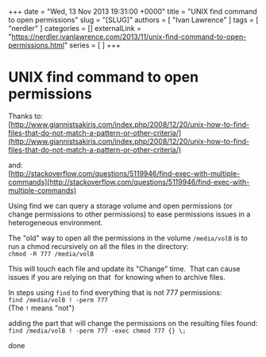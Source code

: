 +++
date = "Wed, 13 Nov 2013 19:31:00 +0000"
title = "UNIX find command to open permissions"
slug = "[SLUG]"
authors = [ "Ivan Lawrence" ]
tags = [ "nerdler" ]
categories = []
externalLink = "https://nerdler.ivanlawrence.com/2013/11/unix-find-command-to-open-permissions.html"
series = [ ]
+++

# UNIX find command to open permissions

Thanks to:  
[http://www.giannistsakiris.com/index.php/2008/12/20/unix-how-to-find-files-that-do-not-match-a-pattern-or-other-criteria/](http://www.giannistsakiris.com/index.php/2008/12/20/unix-how-to-find-files-that-do-not-match-a-pattern-or-other-criteria/)  
  
and:  
[http://stackoverflow.com/questions/5119946/find-exec-with-multiple-commands](http://stackoverflow.com/questions/5119946/find-exec-with-multiple-commands)  
  
Using find we can query a storage volume and open permissions (or change permissions to other permissions) to ease permissions issues in a heterogeneous environment.  
  
The "old" way to open all the permissions in the volume `/media/volB` is to run a chmod recursively on all the files in the directory:  
`chmod -R 777 /media/volB`  
  
This will touch each file and update its "Change" time.  That can cause issues if you are relying on that  for knowing when to archive files.  
  
In steps using `find` to find everything that is not 777 permissions:  
`find /media/volB ! -perm 777`  
(The `!` means "not")  
  
adding the part that will change the permissions on the resulting files found:  
`find /media/volB ! -perm 777 -exec chmod 777 {} \;`  
  
done